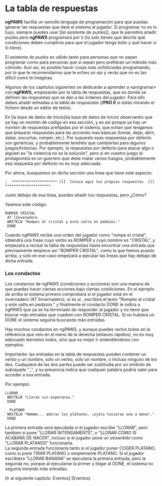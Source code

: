# La tabla de respuestas

**ngPAWS** facilita un sencillo lenguaje de programación para que puedas generar las respuestas que dará el sistema al jugador. Si programar no es lo tuyo, siempre puedes usar \[\[el asistente de puzles\]\], que te permitirá añadir puzles pero **ngPAWS** programará por ti \(tú solo tienes que decirle qué condiciones deben cumplirse para que el jugador tenga éxito y qué hacer si lo tiene\).

El _asistente de puzles_ es válido tanto para personas que no sepan programar como para personas que sí sepan pero prefieran un método más cómodo. Aun así, es posible hacer cosas más sofisticadas programando, por lo que te recomendamos que le eches un ojo y verás que no es tan difícil como te imaginas.

Algunos de los capítulos siguientes se dedicarán a aprender a «programar» con **ngPAWS,** empezando por la tabla de respuestas, que es donde se definen las respuestas que se dan a las órdenes del jugador: Para ello debes añadir entradas a la _tabla de respuestas_ \(**/PRO 0** si estás mirando el fichero desde un editor de texto\).

En [la base de datos de inicio](la base de datos de inicio) observaréis que ya hay un montón de código en esa sección, y es así porque ya hay un montón de respuestas prefijadas por el sistema, que evitan que tengamos que preparar respuestas para las acciones mas básicas \(tomar, dejar, abrir, slatar, escuchar, romper, etc.\). Por supuesto esas respuestas por defecto son genéricas, y probablemente tendréis que cambiarlas para algunos juegos/historias. Por ejemplo, la respuestas por defecto para atacar algo o alguien es "la violencia no es la solución", pero si en vuestro juego el protagonista es un guerrero que debe matar varios trasgos, probablemente esa respuesta por defecto no es muy adecuada.

Por ahora, busquemos en dicha sección una linea que tiene este aspecto:

`;  ********************* [[[  Coloca aqui tus propias respuestas  ]]] *********************`

Justo debajo de esa línea, puedes añadir tus respuestas, pero ¿Cómo?

Veamos este código:

```
ROMPER CRISTAL
 AT lInvenadero
 WRITELN "Rompes el cristal y este salta en pedazos."
 DONE
```

Cuando ngPAWS recibe una orden del jugador como "rompe el cristal", obtendrá una frase cuyo verbo es ROMPER y cuyo nombre es "CRISTAL", y empezará a revisar la tabla de respuestas hasta encontrar una entrada que precisamente empiece así "ROMPER CRISTAL", como la que hemos puesto arriba, y solo en ese caso empezará a ejecutar las lineas que hay debajo de dicha entrada.

### Los condactos

Los condactos de ngPAWS \(condiciones y acciones\) son una manera de que puedas hacer ciertas acciones bajo ciertas condiciones. En el ejemplo de arriba el sistema primero comprobará si el jugador está en el invernadero \(AT lInvernadero\), si es aí , escribirá el texto "Rompes el cristal y este salta en pedazos." y finalmente el condacto DONE le indica a ngPAWS que ya se ha terminado de responder al jugador y no tiene que buscar más entradas que cuadren con ROMPER CRISTAL. Si no hubiera un DONE el sistema seguiría buscando más entradas.

Hay muchos condactos en ngPAWS, y aunque puedes verlos todos en la referencia que veis en el menú de la derecha \(enlaces rápidos\), no es muy adecuado leerselos todos, sino que es mejor ir entendiéndolos con ejemplos.

Importante: las entradas en la tabla de respuestas pueden contener un verbo y un nombre, solo un verbo, solo un nombre, o incluso ninguno de los dos. Cualquiera de las dos partes puede ser sustituida por un símbolo de subrayado "\_", y su presencia indica que cualquier palabra podría valer para acceder a esa entrada.

Por ejemplo:

```
LLORAR _ 
 WRITELN "Lloras sin esperanza."
 DONE

_ PLATANO
 WRITELN "Hmmmm... adoras los plátanos, ¡ojala tuvieras uno a mano!."
 DONE
```

La primera entrada será ejecutada si el jugador escribe "LLORAR", pero tambien si pone "LLORAR INTENSAMENTE", o "LLORAR COMO SI ACABARA DE NACER", incluso si el jugador pone un sinsentido como "LLORAR PLATANOS" funcionaría.   
La segunda entrada funcionaría tanto si el jugador poner COGER PLATANO, como si pone TIRAR PLATANO o simplemente PLATANO. Si el jugador escribiera "LLORAR BANANA" se ejecutaría la primera entrada, pero la segunda no, porque al ejecutarse la primer y llegar al DONE, el sistema no seguiría mirando más entradas.

\[Ir al siguiente capítulo: Eventos\] \(Eventos\)

